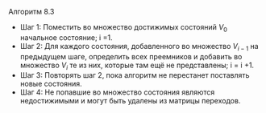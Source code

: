 Алгоритм 8.3

- Шаг 1: Поместить во множество достижимых состояний $V_{0}$ начальное состояние; i =1. 
- Шаг 2: Для каждого состояния, добавленного во множество $V_{i-1}$ на предыдущем шаге, определить всех преемников и добавить во множество $V_{i}$ те из них, которые там ещё не представлены; i = i +1. 
- Шаг 3: Повторять шаг 2, пока алгоритм не перестанет поставлять новые состояния. 
- Шаг 4: Не попавшие во множество состояния являются недостижимыми и могут быть удалены из матрицы переходов.